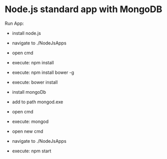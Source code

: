 # Node.js standard app with MongoDB

Run App:

- install node.js
- navigate to ./NodeJsApps
- open cmd
- execute: npm install 
- execute: npm install bower -g 
- execute: bower install

- install mongoDb
- add to path mongod.exe
- open cmd
- execute: mongod
- open new cmd
- navigate to ./NodeJsApps
- execute: npm start